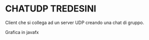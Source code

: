 # CHATUDP TREDESINI

Client che si collega ad un server UDP creando una chat di gruppo.

Grafica in javafx
